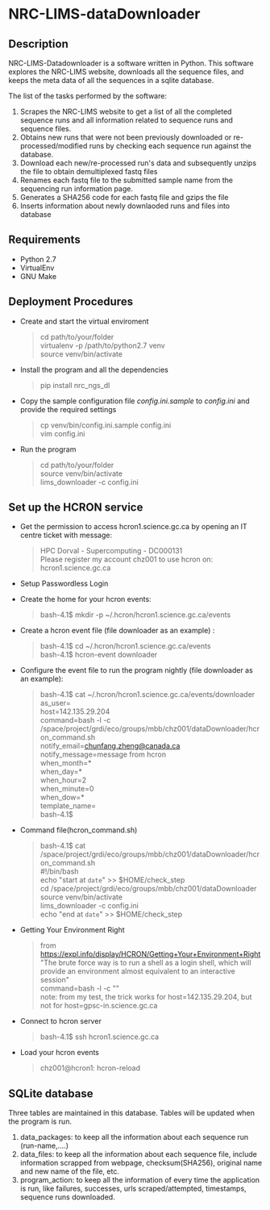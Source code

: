 # NRC-LIMS-dataDownloader


## Description

NRC-LIMS-Datadownloader is a software written in Python. This software explores the NRC-LIMS website, downloads all the sequence files, and keeps the meta data of all the sequences in a sqlite database.

The list of the tasks performed by the software:
1. Scrapes the NRC-LIMS website to get a list of all the completed sequence runs and all information related to sequence runs and sequence files.
2. Obtains new runs that were not been previously downloaded or re-processed/modified runs by checking each sequence run against the database.
3. Download each new/re-processed run's data and subsequently unzips the file to obtain demultiplexed fastq files
4. Renames each fastq file to the submitted sample name from the sequencing run information page.
5. Generates a SHA256 code for each fastq file and gzips the file
6. Inserts information about newly downlaoded runs and files into database


## Requirements

* Python 2.7
* VirtualEnv
* GNU Make


## Deployment Procedures

* Create and start the virtual enviroment 
    > cd path/to/your/folder  
    > virtualenv -p /path/to/python2.7 venv  
    > source venv/bin/activate  

* Install the program and all the dependencies
    > pip install nrc_ngs_dl 
 
* Copy the sample configuration file _config.ini.sample_ to _config.ini_ and provide the required settings
    > cp venv/bin/config.ini.sample config.ini    
    > vim config.ini  
 
* Run the program
    > cd path/to/your/folder  
    > source venv/bin/activate  
    > lims_downloader -c config.ini  


## Set up the HCRON service

* Get the permission to access hcron1.science.gc.ca
 by opening an IT centre ticket with message:
    > HPC Dorval - Supercomputing - DC000131  
    > Please register my account   chz001   to use hcron on:  
    > hcron1.science.gc.ca  

* Setup Passwordless Login
 

* Create the home for your hcron events:
    > bash-4.1$ mkdir -p  ~/.hcron/hcron1.science.gc.ca/events

* Create a hcron event file (file downloader as an example) :
    > bash-4.1$ cd ~/.hcron/hcron1.science.gc.ca/events  
    > bash-4.1$ hcron-event downloader  

* Configure the event file to run the program nightly (file downloader as an example):
    > bash-4.1$ cat ~/.hcron/hcron1.science.gc.ca/events/downloader   
    > as_user=  
    > host=142.135.29.204  
    > command=bash -l -c /space/project/grdi/eco/groups/mbb/chz001/dataDownloader/hcron_command.sh  
    > notify_email=chunfang.zheng@canada.ca  
    > notify_message=message from hcron  
    > when_month=*  
    > when_day=*  
    > when_hour=2  
    > when_minute=0  
    > when_dow=*  
    > template_name=  
    > bash-4.1$ 

* Command file(hcron_command.sh)
    > bash-4.1$ cat /space/project/grdi/eco/groups/mbb/chz001/dataDownloader/hcron_command.sh   
    > #!/bin/bash  
    > echo "start at `date`" >> $HOME/check_step  
    > cd /space/project/grdi/eco/groups/mbb/chz001/dataDownloader  
    > source venv/bin/activate  
    > lims_downloader -c config.ini  
    > echo "end at `date`" >> $HOME/check_step 

* Getting Your Environment Right
    > from https://expl.info/display/HCRON/Getting+Your+Environment+Right    
    > "The brute force way is to run a shell as a login shell, which will provide an environment almost equivalent to an interactive session"   
    > command=bash -l -c "<commands here>"   
    > note: from my test, the trick works for host=142.135.29.204, but not for host=gpsc-in.science.gc.ca  

* Connect to hcron server
    > bash-4.1$ ssh hcron1.science.gc.ca


* Load your hcron events
    > chz001@hcron1: hcron-reload


## SQLite database

Three tables are maintained in this database. Tables will be updated when the program is run.

1. data_packages: to keep all the information about each sequence run
 (run-name,....)
2. data_files: to keep all the information about each sequence file, 
include information scrapped from webpage, checksum(SHA256), original name and new name of the file, etc. 
3. program_action: to keep all the information of every time the application is run,
  like failures, successes, urls scraped/attempted, timestamps, sequence runs downloaded. 




